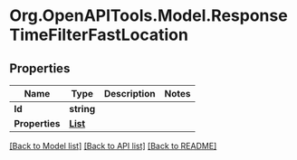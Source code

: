 # Org.OpenAPITools.Model.ResponseTimeFilterFastLocation
## Properties

Name | Type | Description | Notes
------------ | ------------- | ------------- | -------------
**Id** | **string** |  | 
**Properties** | [**List<ResponseTimeFilterFastProperties>**](ResponseTimeFilterFastProperties.md) |  | 

[[Back to Model list]](../README.md#documentation-for-models) [[Back to API list]](../README.md#documentation-for-api-endpoints) [[Back to README]](../README.md)

